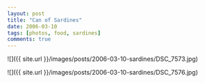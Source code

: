 ```yaml
---
layout: post
title: "Can of Sardines"
date: 2006-03-10
tags: [photos, food, sardines]
comments: true
---
```

![]({{ site.url }}/images/posts/2006-03-10-sardines/DSC_7573.jpg)

![]({{ site.url }}/images/posts/2006-03-10-sardines/DSC_7576.jpg)

